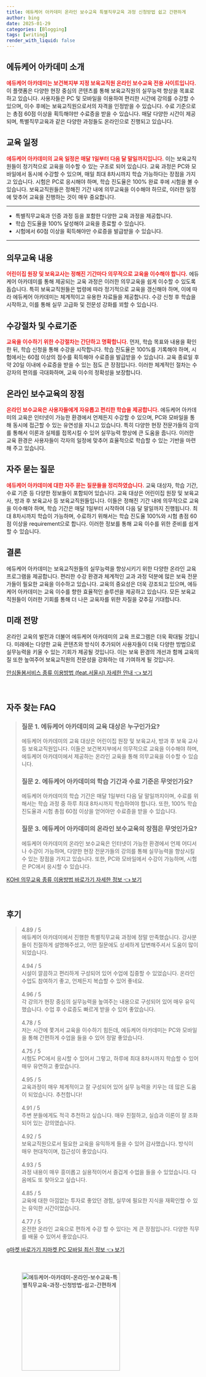 ```yaml
---
title: 에듀케어 아카데미 온라인 보수교육 특별직무교육 과정 신청방법 쉽고 간편하게
author: bing
date: 2025-01-29
categories: [Blogging]
tags: [writing]
render_with_liquid: false
---
```



<h2 id='에듀케어_아카데미_소개'>에듀케어 아카데미 소개</h2>

<p><b><span style="color: #ee2323;">에듀케어 아카데미는 보건복지부 지정 보육교직원 온라인 보수교육 전용 사이트입니다.</span></b> 이 플랫폼은 다양한 현장 중심의 콘텐츠를 통해 보육교직원의 실무능력 향상을 목표로 하고 있습니다. 사용자들은 PC 및 모바일을 이용하여 편리한 시간에 강의를 수강할 수 있으며, 이수 후에는 보육교직원으로서의 자격을 인정받을 수 있습니다. 수료 기준으로는 총점 60점 이상을 획득해야만 수료증을 받을 수 있습니다. 매달 다양한 시간이 제공되며, 특별직무교육과 같은 다양한 과정들도 온라인으로 진행되고 있습니다.</p>

<h2 id='교육_일정'>교육 일정</h2>

<p><b><span style="color: #ee2323;">에듀케어 아카데미의 교육 일정은 매달 1일부터 다음 달 말일까지입니다.</span></b> 이는 보육교직원들이 정기적으로 교육을 이수할 수 있는 구조로 되어 있습니다. 교육 과정은 PC와 모바일에서 동시에 수강할 수 있으며, 매일 최대 8차시까지 학습 가능하다는 장점을 가지고 있습니다. 시험은 PC로 응시해야 하며, 학습 진도율은 100% 완료 후에 시험을 볼 수 있습니다. 보육교직원들은 정해진 기간 내에 의무교육을 이수해야 하므로, 이러한 일정에 맞추어 교육을 진행하는 것이 매우 중요합니다.</p>

<hr />

<ul>
    <li>특별직무교육과 인증 과정 등을 포함한 다양한 교육 과정을 제공합니다.</li>
    <li>학습 진도율을 100% 달성해야 교육을 종료할 수 있습니다.</li>
    <li>시험에서 60점 이상을 획득해야만 수료증을 발급받을 수 있습니다.</li>
</ul>

<hr />

<h2 id='의무교육_내용'>의무교육 내용</h2>

<p><b><span style="color: #ee2323;">어린이집 원장 및 보육교사는 정해진 기간마다 의무적으로 교육을 이수해야 합니다.</span></b> 에듀케어 아카데미를 통해 제공되는 교육 과정은 이러한 의무교육을 쉽게 이수할 수 있도록 돕습니다. 특히 보육교직원들은 법령에 따라 정기적으로 교육을 갱신해야 하며, 이에 따라 에듀케어 아카데미는 체계적이고 유용한 자료들을 제공합니다. 수강 신청 후 학습을 시작하고, 이를 통해 실무 고급화 및 전문성 강화를 꾀할 수 있습니다.</p>

<h2 id='수강절차_및_수료기준'>수강절차 및 수료기준</h2>

<p><b><span style="color: #ee2323;">교육을 이수하기 위한 수강절차는 간단하고 명확합니다.</span></b> 먼저, 학습 목표와 내용을 확인한 뒤, 학습 신청을 통해 수강을 시작합니다. 학습 진도율은 100%를 기록해야 하며, 시험에서는 60점 이상의 점수를 획득해야 수료증을 발급받을 수 있습니다. 교육 종료일 후 약 20일 이내에 수료증을 받을 수 있는 점도 큰 장점입니다. 이러한 체계적인 절차는 수강자의 편의를 극대화하며, 교육 이수의 정확성을 보장합니다.</p>

<h2 id='온라인_보수교육의_장점'>온라인 보수교육의 장점</h2>

<p><b><span style="color: #ee2323;">온라인 보수교육은 사용자들에게 자유롭고 편리한 학습을 제공합니다.</span></b> 에듀케어 아카데미의 교육은 인터넷이 가능한 환경에서 언제든지 수강할 수 있으며, PC와 모바일을 통해 동시에 접근할 수 있는 유연성을 지니고 있습니다. 특히 다양한 현장 전문가들의 강의를 통해서 이론과 실제를 접목시킬 수 있어 실무능력 향상에 큰 도움을 줍니다. 이러한 교육 환경은 사용자들이 각자의 일정에 맞추어 효율적으로 학습할 수 있는 기반을 마련해 주고 있습니다.</p>

<h2 id='자주_묻는_질문'>자주 묻는 질문</h2>

<p><b><span style="color: #ee2323;">에듀케어 아카데미에 대한 자주 묻는 질문들을 정리하였습니다.</span></b> 교육 대상자, 학습 기간, 수료 기준 등 다양한 정보들이 포함되어 있습니다. 교육 대상은 어린이집 원장 및 보육교사, 방과 후 보육교사 등 보육교직원들입니다. 이들은 정해진 기간 내에 의무적으로 교육을 이수해야 하며, 학습 기간은 매달 1일부터 시작하여 다음 달 말일까지 진행됩니다. 최대 8차시까지 학습이 가능하며, 수료하기 위해서는 학습 진도율 100%와 시험 총점 60점 이상을 requirement으로 합니다. 이러한 정보를 통해 교육 이수를 위한 준비를 쉽게 할 수 있습니다.</p>

<h2 id='결론'>결론</h2>

<p>에듀케어 아카데미는 보육교직원들의 실무능력을 향상시키기 위한 다양한 온라인 교육 프로그램을 제공합니다. 편리한 수강 환경과 체계적인 교과 과정 덕분에 많은 보육 전문가들이 필요한 교육을 이수하고 있습니다. 교육의 중요성은 더욱 강조되고 있으며, 에듀케어 아카데미는 교육 이수를 향한 효율적인 솔루션을 제공하고 있습니다. 모든 보육교직원들이 이러한 기회를 통해 더 나은 교육자를 위한 자질을 갖추길 기대합니다.</p>

<h2 id='미래_전망'>미래 전망</h2>

<p>온라인 교육의 발전과 더불어 에듀케어 아카데미의 교육 프로그램은 더욱 확대될 것입니다. 미래에는 다양한 교육 콘텐츠와 방식이 추가되어 사용자들이 더욱 다양한 방법으로 실무능력을 키울 수 있는 기회가 제공될 것입니다. 이는 보육 환경의 개선과 함께 교육의 질 또한 높여주어 보육교직원의 전문성을 강화하는 데 기여하게 될 것입니다.</p>


<p><a class="click-button" title="안심돌봄서비스 종류 이용방법 (feat.서울시) 자세한 안내" href="https://yellowplanner.github.io/posts/%EC%95%88%EC%8B%AC%EB%8F%8C%EB%B4%84%EC%84%9C%EB%B9%84%EC%8A%A4-%EC%A2%85%EB%A5%98-%EC%9D%B4%EC%9A%A9%EB%B0%A9%EB%B2%95-(feat.%EC%84%9C%EC%9A%B8%EC%8B%9C)-%EC%9E%90%EC%84%B8%ED%95%9C-%EC%95%88%EB%82%B4/" rel="dofollow">안심돌봄서비스 종류 이용방법 (feat.서울시) 자세한 안내 👈 보기</a></p><br>
<h2 id='자주_찾는_FAQ'>자주 찾는 FAQ</h2>
<div itemscope="" itemtype="https://schema.org/FAQPage"> 
<blockquote> 
<div itemscope="" itemprop="mainEntity" itemtype="https://schema.org/Question"> 
<h3 itemprop="name">질문 1. 에듀케어 아카데미의 교육 대상은 누구인가요?</h3> 
<div itemscope="" itemprop="acceptedAnswer" itemtype="https://schema.org/Answer"> 
<span itemprop="text"> 
<p>에듀케어 아카데미의 교육 대상은 어린이집 원장 및 보육교사, 방과 후 보육 교사 등 보육교직원입니다. 이들은 보건복지부에서 의무적으로 교육을 이수해야 하며, 에듀케어 아카데미에서 제공하는 온라인 교육을 통해 의무교육을 이수할 수 있습니다.</p> 
</span> 
</div> 
</div> 

<div itemscope="" itemprop="mainEntity" itemtype="https://schema.org/Question"> 
<h3 itemprop="name">질문 2. 에듀케어 아카데미의 학습 기간과 수료 기준은 무엇인가요?</h3> 
<div itemscope="" itemprop="acceptedAnswer" itemtype="https://schema.org/Answer"> 
<span itemprop="text"> 
<p>에듀케어 아카데미의 학습 기간은 매달 1일부터 다음 달 말일까지이며, 수료를 위해서는 학습 과정 중 하루 최대 8차시까지 학습하여야 합니다. 또한, 100% 학습 진도율과 시험 총점 60점 이상을 얻어야만 수료증을 받을 수 있습니다.</p> 
</span> 
</div> 
</div> 

<div itemscope="" itemprop="mainEntity" itemtype="https://schema.org/Question"> 
<h3 itemprop="name">질문 3. 에듀케어 아카데미의 온라인 보수교육의 장점은 무엇인가요?</h3> 
<div itemscope="" itemprop="acceptedAnswer" itemtype="https://schema.org/Answer"> 
<span itemprop="text"> 
<p>에듀케어 아카데미의 온라인 보수교육은 인터넷이 가능한 환경에서 언제 어디서나 수강이 가능하며, 다양한 현장 전문가들의 강의를 통해 실무능력을 향상시킬 수 있는 장점을 가지고 있습니다. 또한, PC와 모바일에서 수강이 가능하며, 시험은 PC에서 응시할 수 있습니다.</p> 
</span> 
</div> 
</div> 

</blockquote> 
</div>
<p><a class="click-button" title="KOHI 의무교육 종류 이용방법 바로가기 자세한 정보" href="https://yellowplanner.github.io/posts/KOHI-%EC%9D%98%EB%AC%B4%EA%B5%90%EC%9C%A1-%EC%A2%85%EB%A5%98-%EC%9D%B4%EC%9A%A9%EB%B0%A9%EB%B2%95-%EB%B0%94%EB%A1%9C%EA%B0%80%EA%B8%B0-%EC%9E%90%EC%84%B8%ED%95%9C-%EC%A0%95%EB%B3%B4/" rel="dofollow">KOHI 의무교육 종류 이용방법 바로가기 자세한 정보 👈 보기</a></p><br>
<h2 id='후기'>후기</h2>
<div itemscope itemtype="https://schema.org/Product">
  <blockquote>
  <div itemprop="review" itemscope itemtype="https://schema.org/Review">
      <div itemprop="reviewRating" itemscope itemtype="https://schema.org/Rating"> <span itemprop="ratingValue">4.89</span> / <span itemprop="bestRating">5</span> </div>
      <span itemprop="reviewBody">에듀케어 아카데미에서 진행한 특별직무교육 과정에 정말 만족했습니다. 강사분들이 친절하게 설명해주셨고, 어떤 질문에도 상세하게 답변해주셔서 도움이 많이 되었습니다.</span>
  </div>
  <br>
  <div itemprop="review" itemscope itemtype="https://schema.org/Review">
      <div itemprop="reviewRating" itemscope itemtype="https://schema.org/Rating"> <span itemprop="ratingValue">4.94</span> / <span itemprop="bestRating">5</span> </div>
      <span itemprop="reviewBody">시설이 깔끔하고 편리하게 구성되어 있어 수업에 집중할 수 있었습니다. 온라인 수업도 참여하기 좋고, 언제든지 복습할 수 있어 좋네요.</span>
  </div>
  <br>
  <div itemprop="review" itemscope itemtype="https://schema.org/Review">
      <div itemprop="reviewRating" itemscope itemtype="https://schema.org/Rating"> <span itemprop="ratingValue">4.96</span> / <span itemprop="bestRating">5</span> </div>
      <span itemprop="reviewBody">각 강의가 현장 중심의 실무능력을 높여주는 내용으로 구성되어 있어 매우 유익했습니다. 수업 후 수료증도 빠르게 받을 수 있어 좋았습니다.</span>
  </div>
  <br>
  <div itemprop="review" itemscope itemtype="https://schema.org/Review">
      <div itemprop="reviewRating" itemscope itemtype="https://schema.org/Rating"> <span itemprop="ratingValue">4.78</span> / <span itemprop="bestRating">5</span> </div>
      <span itemprop="reviewBody">저는 시간에 쫓겨서 교육을 이수하기 힘든데, 에듀케어 아카데미는 PC와 모바일을 통해 간편하게 수업을 들을 수 있어 정말 좋았습니다.</span>
  </div>
  <br>
  <div itemprop="review" itemscope itemtype="https://schema.org/Review">
      <div itemprop="reviewRating" itemscope itemtype="https://schema.org/Rating"> <span itemprop="ratingValue">4.75</span> / <span itemprop="bestRating">5</span> </div>
      <span itemprop="reviewBody">시험도 PC에서 응시할 수 있어서 그렇고, 하루에 최대 8차시까지 학습할 수 있어 매우 유연하고 좋았습니다.</span>
  </div>
  <br>
  <div itemprop="review" itemscope itemtype="https://schema.org/Review">
      <div itemprop="reviewRating" itemscope itemtype="https://schema.org/Rating"> <span itemprop="ratingValue">4.95</span> / <span itemprop="bestRating">5</span> </div>
      <span itemprop="reviewBody">교육과정이 매우 체계적이고 잘 구성되어 있어 실무 능력을 키우는 데 많은 도움이 되었습니다. 추천합니다!</span>
  </div>
  <br>
  <div itemprop="review" itemscope itemtype="https://schema.org/Review">
      <div itemprop="reviewRating" itemscope itemtype="https://schema.org/Rating"> <span itemprop="ratingValue">4.91</span> / <span itemprop="bestRating">5</span> </div>
      <span itemprop="reviewBody">주변 분들에게도 적극 추천하고 싶습니다. 매우 친절하고, 실습과 이론이 잘 조화되어 있는 강의였습니다.</span>
  </div>
  <br>
  <div itemprop="review" itemscope itemtype="https://schema.org/Review">
      <div itemprop="reviewRating" itemscope itemtype="https://schema.org/Rating"> <span itemprop="ratingValue">4.92</span> / <span itemprop="bestRating">5</span> </div>
      <span itemprop="reviewBody">보육교직원으로서 필요한 교육을 유익하게 들을 수 있어 감사했습니다. 방식이 매우 현대적이며, 접근성이 좋았습니다.</span>
  </div>
  <br>
  <div itemprop="review" itemscope itemtype="https://schema.org/Review">
      <div itemprop="reviewRating" itemscope itemtype="https://schema.org/Rating"> <span itemprop="ratingValue">4.93</span> / <span itemprop="bestRating">5</span> </div>
      <span itemprop="reviewBody">과정 내용이 매우 흥미롭고 실용적이어서 즐겁게 수업을 들을 수 있었습니다. 다음에도 또 찾아오고 싶습니다.</span>
  </div>
  <br>
  <div itemprop="review" itemscope itemtype="https://schema.org/Review">
      <div itemprop="reviewRating" itemscope itemtype="https://schema.org/Rating"> <span itemprop="ratingValue">4.85</span> / <span itemprop="bestRating">5</span> </div>
      <span itemprop="reviewBody">교육에 대한 아낌없는 투자로 좋았던 경험, 실무에 필요한 지식을 재확인할 수 있는 유익한 시간이었습니다.</span>
  </div>
  <br>
  <div itemprop="review" itemscope itemtype="https://schema.org/Review">
      <div itemprop="reviewRating" itemscope itemtype="https://schema.org/Rating"> <span itemprop="ratingValue">4.77</span> / <span itemprop="bestRating">5</span> </div>
      <span itemprop="reviewBody">온전한 온라인 교육으로 편하게 수강 할 수 있다는 게 큰 장점입니다. 다양한 직무를 배울 수 있어서 좋았습니다.</span>
  </div>
  </blockquote>
</div>
<p><a class="click-button" title="g마켓 바로가기 지마켓 PC 모바일 최신 정보" href="https://yellowplanner.github.io/posts/g%EB%A7%88%EC%BC%93-%EB%B0%94%EB%A1%9C%EA%B0%80%EA%B8%B0-%EC%A7%80%EB%A7%88%EC%BC%93-PC-%EB%AA%A8%EB%B0%94%EC%9D%BC-%EC%B5%9C%EC%8B%A0-%EC%A0%95%EB%B3%B4/" rel="dofollow">g마켓 바로가기 지마켓 PC 모바일 최신 정보 👈 보기</a></p><br>
<figure class="image"><img src="https://yellowplanner.github.io/assets/img/thumbnail/에듀케어-아카데미-온라인-보수교육-특별직무교육-과정-신청방법-쉽고-간편하게.webp" alt="에듀케어-아카데미-온라인-보수교육-특별직무교육-과정-신청방법-쉽고-간편하게" width="256" height="256"></figure>